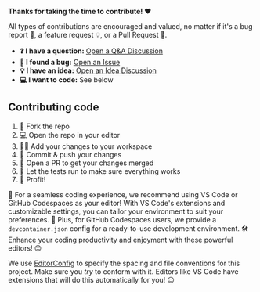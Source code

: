 **Thanks for taking the time to contribute! ❤️**

All types of contributions are encouraged and valued, no matter if it's a bug
report 🐛, a feature request 💡, or a Pull Request 🚀.

- **❓ I have a question:** [Open a Q&A Discussion][new-qa]
- **🐛 I found a bug:** [Open an Issue][new-issue]
- **💡 I have an idea:** [Open an Idea Discussion][new-idea]
- **💻 I want to code:** See below

## Contributing code

1. 🔀 Fork the repo
2. 💻 Open the repo in your editor
3. 👨‍💻 Add your changes to your workspace
4. 🔖 Commit & push your changes
5. 🔁 Open a PR to get your changes merged
6. 🧪 Let the tests run to make sure everything works
7. 🚀 Profit!

🚀 For a seamless coding experience, we recommend using VS Code or GitHub
Codespaces as your editor! With VS Code's extensions and customizable settings,
you can tailor your environment to suit your preferences. 🌟 Plus, for GitHub
Codespaces users, we provide a `devcontainer.json` config for a ready-to-use
development environment. 🛠️ Enhance your coding productivity and enjoyment with
these powerful editors! 😊

We use [EditorConfig][editorconfig] to specify the spacing and file conventions for this
project. Make sure you _try_ to conform with it. Editors like VS Code have
extensions that will do this automatically for you! 😉

[new-issue]: https://github.com/spenserblack/actions-wiki/issues/new
[new-qa]: https://github.com/spenserblack/actions-wiki/discussions/new?category=q-a
[new-idea]: https://github.com/spenserblack/actions-wiki/discussions/new?category=ideas
[editorconfig]: https://editorconfig.org/
